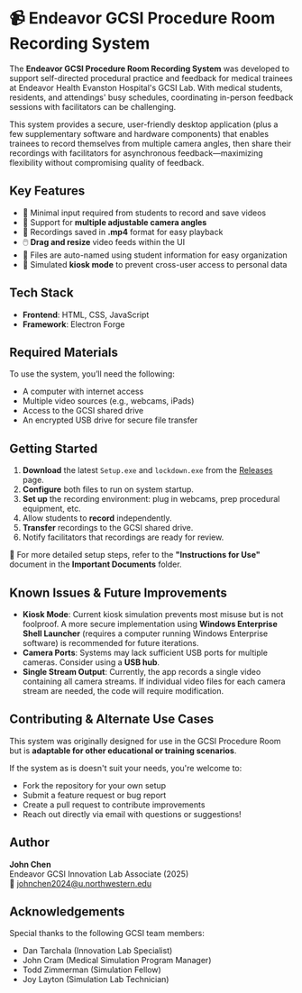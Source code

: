 # 📹 Endeavor GCSI Procedure Room Recording System

The **Endeavor GCSI Procedure Room Recording System** was developed to support self-directed procedural practice and feedback for medical trainees at Endeavor Health Evanston Hospital's GCSI Lab. With medical students, residents, and attendings' busy schedules, coordinating in-person feedback sessions with facilitators can be challenging.

This system provides a secure, user-friendly desktop application (plus a few supplementary software and hardware components) that enables trainees to record themselves from multiple camera angles, then share their recordings with facilitators for asynchronous feedback—maximizing flexibility without compromising quality of feedback.

## Key Features

- 🔴 Minimal input required from students to record and save videos  
- 🎥 Support for **multiple adjustable camera angles**  
- 💾 Recordings saved in **.mp4** format for easy playback  
- 🖱️ **Drag and resize** video feeds within the UI  
- 🧾 Files are auto-named using student information for easy organization  
- 🔐 Simulated **kiosk mode** to prevent cross-user access to personal data  

## Tech Stack

- **Frontend**: HTML, CSS, JavaScript  
- **Framework**: Electron Forge  

## Required Materials

To use the system, you’ll need the following:

- A computer with internet access  
- Multiple video sources (e.g., webcams, iPads)  
- Access to the GCSI shared drive  
- An encrypted USB drive for secure file transfer  

## Getting Started

1. **Download** the latest `Setup.exe` and `lockdown.exe` from the [Releases](https://github.com/your-repo/releases) page.  
2. **Configure** both files to run on system startup.  
3. **Set up** the recording environment: plug in webcams, prep procedural equipment, etc.  
4. Allow students to **record** independently.  
5. **Transfer** recordings to the GCSI shared drive.  
6. Notify facilitators that recordings are ready for review.

📄 For more detailed setup steps, refer to the **"Instructions for Use"** document in the **Important Documents** folder.

## Known Issues & Future Improvements

- **Kiosk Mode**: Current kiosk simulation prevents most misuse but is not foolproof. A more secure implementation using **Windows Enterprise Shell Launcher** (requires a computer running Windows Enterprise software) is recommended for future iterations.
- **Camera Ports**: Systems may lack sufficient USB ports for multiple cameras. Consider using a **USB hub**.
- **Single Stream Output**: Currently, the app records a single video containing all camera streams. If individual video files for each camera stream are needed, the code will require modification.

## Contributing & Alternate Use Cases

This system was originally designed for use in the GCSI Procedure Room but is **adaptable for other educational or training scenarios**.

If the system as is doesn't suit your needs, you're welcome to:

- Fork the repository for your own setup  
- Submit a feature request or bug report  
- Create a pull request to contribute improvements  
- Reach out directly via email with questions or suggestions!

## Author

**John Chen**  
Endeavor GCSI Innovation Lab Associate (2025)  
📧 johnchen2024@u.northwestern.edu

## Acknowledgements

Special thanks to the following GCSI team members:

- Dan Tarchala  (Innovation Lab Specialist)
- John Cram  (Medical Simulation Program Manager)
- Todd Zimmerman (Simulation Fellow)
- Joy Layton  (Simulation Lab Technician)
